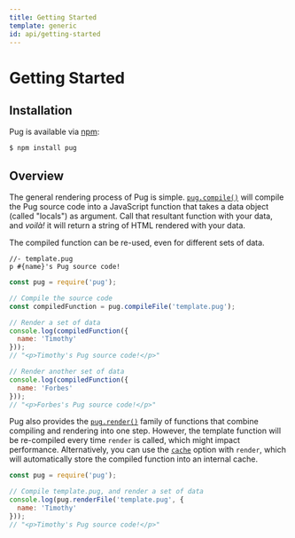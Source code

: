 ```yaml
---
title: Getting Started
template: generic
id: api/getting-started
---
```


# Getting Started

## Installation

Pug is available via [npm]:

```sh
$ npm install pug
```

[npm]: https://www.npmjs.com/

## Overview

The general rendering process of Pug is simple. <code>[pug.compile()]</code> will compile the Pug source code into a JavaScript function that takes a data object (called "locals") as argument. Call that resultant function with your data, and *voilà!* it will return a string of HTML rendered with your data.

The compiled function can be re-used, even for different sets of data.

```pug
//- template.pug
p #{name}'s Pug source code!
```

```js
const pug = require('pug');

// Compile the source code
const compiledFunction = pug.compileFile('template.pug');

// Render a set of data
console.log(compiledFunction({
  name: 'Timothy'
}));
// "<p>Timothy's Pug source code!</p>"

// Render another set of data
console.log(compiledFunction({
  name: 'Forbes'
}));
// "<p>Forbes's Pug source code!</p>"
```

Pug also provides the <code>[pug.render()]</code> family of functions that combine compiling and rendering into one step. However, the template function will be re-compiled every time `render` is called, which might impact performance. Alternatively, you can use the <code>[cache]</code> option with `render`, which will automatically store the compiled function into an internal cache.

```js
const pug = require('pug');

// Compile template.pug, and render a set of data
console.log(pug.renderFile('template.pug', {
  name: 'Timothy'
}));
// "<p>Timothy's Pug source code!</p>"
```

[pug.compile()]: reference.html#pugcompilesource-options
[pug.render()]: reference.html#pugrendersource-options-callback
[cache]: reference.html#options-cache

